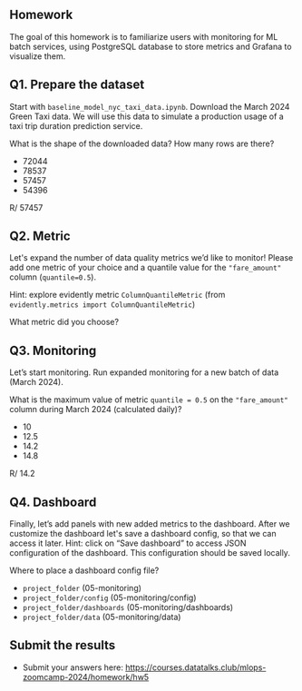 ## Homework

The goal of this homework is to familiarize users with monitoring for ML batch services, using PostgreSQL database to store metrics and Grafana to visualize them.



## Q1. Prepare the dataset

Start with `baseline_model_nyc_taxi_data.ipynb`. Download the March 2024 Green Taxi data. We will use this data to simulate a production usage of a taxi trip duration prediction service.

What is the shape of the downloaded data? How many rows are there?

* 72044
* 78537 
* 57457
* 54396

R/ 57457

## Q2. Metric

Let's expand the number of data quality metrics we’d like to monitor! Please add one metric of your choice and a quantile value for the `"fare_amount"` column (`quantile=0.5`).

Hint: explore evidently metric `ColumnQuantileMetric` (from `evidently.metrics import ColumnQuantileMetric`) 

What metric did you choose?


## Q3. Monitoring

Let’s start monitoring. Run expanded monitoring for a new batch of data (March 2024). 

What is the maximum value of metric `quantile = 0.5` on the `"fare_amount"` column during March 2024 (calculated daily)?

* 10
* 12.5
* 14.2
* 14.8

R/ 14.2

## Q4. Dashboard


Finally, let’s add panels with new added metrics to the dashboard. After we customize the  dashboard let's save a dashboard config, so that we can access it later. Hint: click on “Save dashboard” to access JSON configuration of the dashboard. This configuration should be saved locally.

Where to place a dashboard config file?

* `project_folder` (05-monitoring)
* `project_folder/config`  (05-monitoring/config)
* `project_folder/dashboards`  (05-monitoring/dashboards)
* `project_folder/data`  (05-monitoring/data)


## Submit the results

* Submit your answers here: https://courses.datatalks.club/mlops-zoomcamp-2024/homework/hw5
